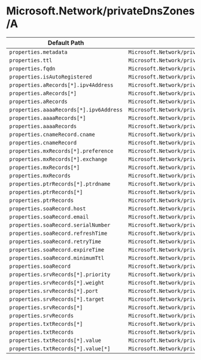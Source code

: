 # Microsoft.Network/privateDnsZones/A

| Default Path | Alias |
|---|---|
| `properties.metadata` | `Microsoft.Network/privateDnsZones/A/metadata` |
| `properties.ttl` | `Microsoft.Network/privateDnsZones/A/ttl` |
| `properties.fqdn` | `Microsoft.Network/privateDnsZones/A/fqdn` |
| `properties.isAutoRegistered` | `Microsoft.Network/privateDnsZones/A/isAutoRegistered` |
| `properties.aRecords[*].ipv4Address` | `Microsoft.Network/privateDnsZones/A/aRecords[*].ipv4Address` |
| `properties.aRecords[*]` | `Microsoft.Network/privateDnsZones/A/aRecords[*]` |
| `properties.aRecords` | `Microsoft.Network/privateDnsZones/A/aRecords` |
| `properties.aaaaRecords[*].ipv6Address` | `Microsoft.Network/privateDnsZones/A/aaaaRecords[*].ipv6Address` |
| `properties.aaaaRecords[*]` | `Microsoft.Network/privateDnsZones/A/aaaaRecords[*]` |
| `properties.aaaaRecords` | `Microsoft.Network/privateDnsZones/A/aaaaRecords` |
| `properties.cnameRecord.cname` | `Microsoft.Network/privateDnsZones/A/cnameRecord.cname` |
| `properties.cnameRecord` | `Microsoft.Network/privateDnsZones/A/cnameRecord` |
| `properties.mxRecords[*].preference` | `Microsoft.Network/privateDnsZones/A/mxRecords[*].preference` |
| `properties.mxRecords[*].exchange` | `Microsoft.Network/privateDnsZones/A/mxRecords[*].exchange` |
| `properties.mxRecords[*]` | `Microsoft.Network/privateDnsZones/A/mxRecords[*]` |
| `properties.mxRecords` | `Microsoft.Network/privateDnsZones/A/mxRecords` |
| `properties.ptrRecords[*].ptrdname` | `Microsoft.Network/privateDnsZones/A/ptrRecords[*].ptrdname` |
| `properties.ptrRecords[*]` | `Microsoft.Network/privateDnsZones/A/ptrRecords[*]` |
| `properties.ptrRecords` | `Microsoft.Network/privateDnsZones/A/ptrRecords` |
| `properties.soaRecord.host` | `Microsoft.Network/privateDnsZones/A/soaRecord.host` |
| `properties.soaRecord.email` | `Microsoft.Network/privateDnsZones/A/soaRecord.email` |
| `properties.soaRecord.serialNumber` | `Microsoft.Network/privateDnsZones/A/soaRecord.serialNumber` |
| `properties.soaRecord.refreshTime` | `Microsoft.Network/privateDnsZones/A/soaRecord.refreshTime` |
| `properties.soaRecord.retryTime` | `Microsoft.Network/privateDnsZones/A/soaRecord.retryTime` |
| `properties.soaRecord.expireTime` | `Microsoft.Network/privateDnsZones/A/soaRecord.expireTime` |
| `properties.soaRecord.minimumTtl` | `Microsoft.Network/privateDnsZones/A/soaRecord.minimumTtl` |
| `properties.soaRecord` | `Microsoft.Network/privateDnsZones/A/soaRecord` |
| `properties.srvRecords[*].priority` | `Microsoft.Network/privateDnsZones/A/srvRecords[*].priority` |
| `properties.srvRecords[*].weight` | `Microsoft.Network/privateDnsZones/A/srvRecords[*].weight` |
| `properties.srvRecords[*].port` | `Microsoft.Network/privateDnsZones/A/srvRecords[*].port` |
| `properties.srvRecords[*].target` | `Microsoft.Network/privateDnsZones/A/srvRecords[*].target` |
| `properties.srvRecords[*]` | `Microsoft.Network/privateDnsZones/A/srvRecords[*]` |
| `properties.srvRecords` | `Microsoft.Network/privateDnsZones/A/srvRecords` |
| `properties.txtRecords[*]` | `Microsoft.Network/privateDnsZones/A/txtRecords[*]` |
| `properties.txtRecords` | `Microsoft.Network/privateDnsZones/A/txtRecords` |
| `properties.txtRecords[*].value` | `Microsoft.Network/privateDnsZones/A/txtRecords[*].value` |
| `properties.txtRecords[*].value[*]` | `Microsoft.Network/privateDnsZones/A/txtRecords[*].value[*]` |

